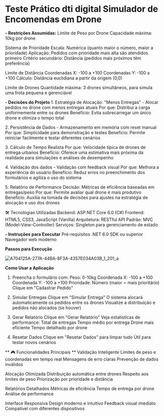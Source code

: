# Teste Prático dti digital Simulador de Encomendas em Drone

**- Restrições Assumidas:**
Limite de Peso por Drone
Capacidade máxima: 10kg por drone

Sistema de Prioridade
Escala: Numérica (quanto maior o número, maior a prioridade)
Aplicação: Pedidos com prioridade mais alta são atendidos primeiro
Critério secundário: Distância (pedidos mais próximos têm preferência)

Limite de Distância
Coordenadas X: -100 a +100
Coordenadas Y: -100 a +100
Cálculo: Distância euclidiana a partir da origem (0,0)

Limite de Drones
Quantidade máxima: 3 drones simultâneos, para simula uma frota pequena e gerenciável

**-  Decisões do Projeto**
1.⁠ ⁠Estratégia de Alocação: "Menos Entregas" - Alocar pedidos no drone com menos entregas atuais
Por que: Distribui a carga uniformemente entre os drones
Benefício: Evita sobrecarregar um único drone e otimiza o tempo total

2.⁠ ⁠Persistência de Dados - Armazenamento em memória com reset manual
Por que: Simplicidade para demonstração e testes
Benefício: Permite reiniciar facilmente e testar diferentes cenários

3.⁠ ⁠Cálculo de Tempo Realista
Por que: Velocidade típica de drones de entrega urbanos
Benefício: Oferece uma estimativa mais próxima da realidade para simulações e análises de desempenho


4.⁠ ⁠Validação dos dados - Validação com feedback visual
Por que: Melhora a experiência do usuário
Benefício: Reduz erros no preenchimento dos formulários e agiliza o uso do sistema

5.⁠ ⁠Relatório de Performance
Decisão: Métricas de eficiência baseadas em entregas/peso
Por que: Permite avaliar qual drone é mais produtivo
Benefício: Auxilia na tomada de decisões para ajustes na estratégia de alocação e uso dos drones


🛠️ Tecnologias Utilizadas
Backend: ASP.NET Core 6.0 (C#)
Frontend: HTML5, CSS3, JavaScript (Vanilla)
Arquitetura: RESTful API
Padrão: MVC (Model-View-Controller)
Serviços: Singleton para gerenciamento de estado

**- Instruções para Executar**
Pré-requisitos
.NET 6.0 SDK ou superior
Navegador web moderno

**Passos para Execução**

![A704125A-277A-44BA-8F3A-4357E034A03B_1_201_a](https://github.com/user-attachments/assets/638492b4-3cd0-415c-b095-61c3bd366050)

**Como Usar a Aplicação**
1. Preencha o formulário com:
Peso: 0-10kg
Coordenada X: -100 a +100
Coordenada Y: -100 a +100
Prioridade: Número (maior = mais prioritário)
Clique em "Cadastrar Pedido"

2. Simular Entregas
Clique em "Simular Entrega"
O sistema alocará automaticamente os pedidos entre os drones
Visualize a distribuição e pedidos não alocados (se houver)

4. Gerar Relatório
Clique em "Gerar Relatório"
Veja estatísticas de performance:
Total de entregas
Tempo médio por entrega
Drone mais eficiente
Tempo detalhado por drone

6. Resetar Dados
Clique em "Resetar Dados" para limpar tudo
Útil para testar novos cenários

** 🎮 Funcionalidades Principais **
Validação Inteligente
Limites de peso e coordenadas em tempo real
Mensagens de erro claras
Prevenção de dados inválidos

Alocação Otimizada
Distribuição automática entre drones
Respeito aos limites de peso
Priorização por prioridade e distância

Relatórios Detalhados
Métricas de eficiência
Tempo de entrega por drone
Análise de performance

Interface Responsiva
Design moderno e intuitivo
Feedback visual imediato
Compatível com diferentes dispositivos


